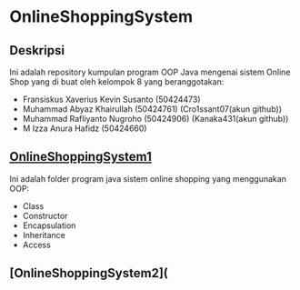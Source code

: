 # OnlineShoppingSystem

## Deskripsi
Ini adalah repository kumpulan program OOP Java mengenai sistem Online Shop yang di buat oleh kelompok 8 yang beranggotakan:

- Fransiskus Xaverius Kevin Susanto (50424473)
- Muhammad Abyaz Khairullah (50424761) (Cro1ssant07(akun github))
- Muhammad Rafliyanto Nugroho (50424906) (Kanaka431(akun github))
- M Izza Anura Hafidz (50424660)

## [OnlineShoppingSystem1](https://github.com/FransiskusXaveriusKevinSusanto/OnlineShoppingSystem/tree/main/OnlineShoppingSystem1)
Ini adalah folder program java sistem online shopping yang menggunakan OOP:
- Class
- Constructor
- Encapsulation
- Inheritance
- Access

## [OnlineShoppingSystem2](
